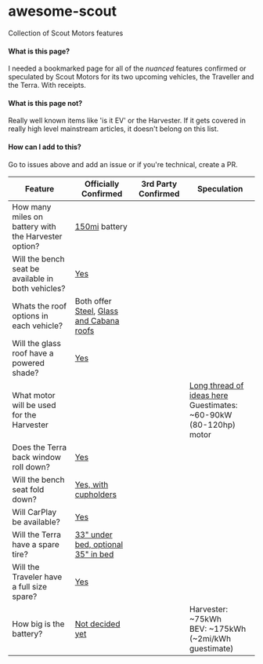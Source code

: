# awesome-scout
Collection of Scout Motors features

#### What is this page?
I needed a bookmarked page for all of the _nuanced_ features confirmed or speculated by Scout Motors for its two upcoming vehicles, the Traveller and the Terra. With receipts.

#### What is this page not?
Really well known items like 'is it EV' or the Harvester. If it gets covered in really high level mainstream articles, it doesn't belong on this list.

#### How can I add to this?
Go to issues above and add an issue or if you're technical, create a PR.


| Feature | Officially Confirmed | 3rd Party Confirmed | Speculation |
| ------- | -------------------- | ------------------- | ----------- |
| How many miles on battery with the Harvester option? | [150mi][battery-harverster] battery | | |
| Will the bench seat be available in both vehicles? | [Yes][bench-both] | | |
| Whats the roof options in each vehicle? | Both offer [Steel][roof-steel], [Glass and Cabana roofs][roof-options] | | |
| Will the glass roof have a powered shade? | [Yes][roof-shade] | | |
| What motor will be used for the Harvester | | | [Long thread of ideas here][ice-speculation]<br>Guestimates: ~60-90kW (80-120hp) motor |
| Does the Terra back window roll down? | [Yes][terra-back-window] | | |
| Will the bench seat fold down? | [Yes, with cupholders][bench-fold] | | |
| Will CarPlay be available? | [Yes][carplay] | | |
| Will the Terra have a spare tire? | [33" under bed, optional 35" in bed][tires-spare] | | |
| Will the Traveler have a full size spare? | [Yes][tires-spare] | | |
| How big is the battery? | [Not decided yet][batt-size] | | Harvester: ~75kWh<br>BEV: ~175kWh<br>(~2mi/kWh guestimate) |

[battery-harverster]: https://scoutmotors.community.forum/threads/ideas-for-scout-engineers.967/page-2#post-9927
[bench-both]: https://support.scoutmotors.com/en/articles/10055441-will-scout-vehicles-offer-a-front-bench-seat
[roof-options]: https://blog.scoutmotors.com/a-closer-look-the-scout-terra-truck/#:~:text=And%20you%E2%80%99ll%20be%20able%20to%20choose%20from%C2%A0%20several%20roof%20types%2C%20including%20a%20glass%20roof%20or%20a%20Cabana%20Top
[roof-steel]: https://scoutmotors.community.forum/threads/sliding-glass-pano-roof.956/#post-9710
[ice-speculation]: https://scoutmotors.community.forum/threads/speculation-alert-possible-harvester-engine-choices.1085/
[terra-back-window]: https://blog.scoutmotors.com/a-closer-look-the-scout-terra-truck/#:~:text=If%20you%20enjoy%20the%20open%2Dair%C2%A0%20breeze%2C%20just%20retract%20the%20rear%20window
[bench-fold]: https://www.scoutevforum.com/forum/threads/confirmed-bench-seat-will-have-folding-center-w-cupholders-arm-rest.11732/
[carplay]: https://support.scoutmotors.com/en/articles/10034838-will-scout-vehicles-support-apple-carplay
[roof-shade]: https://support.scoutmotors.com/en/articles/10055422-what-kind-of-roof-options-will-scout-vehicles-offer
[tires-spare]: https://support.scoutmotors.com/en/articles/10054330-will-scout-vehicles-offer-a-spare-tire
[batt-size]: https://support.scoutmotors.com/en/articles/10035079-what-total-usable-kwh-capacity-will-scout-vehicles-offer
